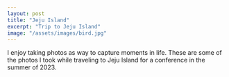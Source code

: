 ```yaml
---
layout: post
title: "Jeju Island"
excerpt: "Trip to Jeju Island"
image: "/assets/images/bird.jpg"
---
```


 I enjoy taking photos as way to capture moments in life. These are some of the photos I took while traveling to Jeju Island for a conference in the summer of 2023.
